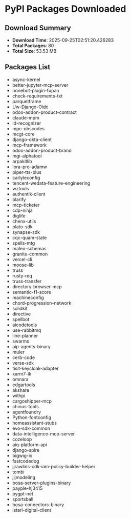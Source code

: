 # PyPI Packages Downloaded

## Download Summary
- **Download Time**: 2025-09-25T02:51:20.426283
- **Total Packages**: 80
- **Total Size**: 53.53 MB

## Packages List
- async-kernel
- better-jupyter-mcp-server
- nonebot-plugin-fupan
- check-requirements-txt
- parquetframe
- Uw-Django-Oidc
- odoo-addon-product-contract
- claude-mpm
- id-recognizer
- mpc-obscodes
- mcgt-core
- django-okta-client
- mcp-framework
- odoo-addon-product-brand
- mgi-alphatool
- arpakitlib
- lora-pro-adamw
- piper-tts-plus
- carlyleconfig
- tencent-wedata-feature-engineering
- wztools
- authentik-client
- blarify
- mcp-ticketer
- cdp-ninja
- diglife
- chenx-utils
- plato-sdk
- synapse-sdk
- cqc-quam-state
- spells-mtg
- maleo-schemas
- granite-common
- vercel-cli
- moose-lib
- truss
- rusty-req
- truss-transfer
- directory-browser-mcp
- semantic-f1-score
- machineconfig
- chord-progression-network
- solidkit
- directive
- spellbot
- aicodetools
- use-rabbitmq
- line-planner
- swarms
- aip-agents-binary
- muler
- cerb-code
- verse-sdk
- tisit-keycloak-adapter
- xarm7-ik
- omnara
- edgartools
- akshare
- withpi
- cargoshipper-mcp
- chinus-tools
- agentfoundry
- Python-fontconfig
- homeassistant-stubs
- evo-sdk-common
- data-intelligence-mcp-server
- cozeloop
- aiq-platform-api
- django-spire
- bigwig-io
- fastcodedog
- jjrawlins-cdk-iam-policy-builder-helper
- tombi
- jijmodeling
- bosa-server-plugins-binary
- payple-hj3415
- pygpt-net
- sportsball
- bosa-connectors-binary
- istari-digital-client
